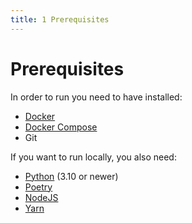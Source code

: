 ```yaml
---
title: 1 Prerequisites
---
```


Prerequisites
=============

In order to run you need to have installed:

- [Docker](https://www.docker.com/)
- [Docker Compose](https://docs.docker.com/compose/)
- Git

If you want to run locally, you also need:

- [Python](https://www.python.org/) (3.10 or newer)
- [Poetry](https://python-poetry.org/)
- [NodeJS](https://nodejs.org/en/)
- [Yarn](https://yarnpkg.com/)